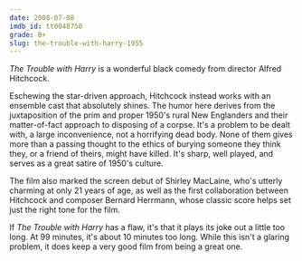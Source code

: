 ```yaml
---
date: 2008-07-08
imdb_id: tt0048750
grade: B+
slug: the-trouble-with-harry-1955
---
```


_The Trouble with Harry_ is a wonderful black comedy from director Alfred Hitchcock.

Eschewing the star-driven approach, Hitchcock instead works with an ensemble cast that absolutely shines. The humor here derives from the juxtaposition of the prim and proper 1950's rural New Englanders and their matter-of-fact approach to disposing of a corpse. It's a problem to be dealt with, a large inconvenience, not a horrifying dead body. None of them gives more than a passing thought to the ethics of burying someone they think they, or a friend of theirs, might have killed. It's sharp, well played, and serves as a great satire of 1950's culture.

The film also marked the screen debut of Shirley MacLaine, who's utterly charming at only 21 years of age, as well as the first collaboration between Hitchcock and composer Bernard Herrmann, whose classic score helps set just the right tone for the film.

If _The Trouble with Harry_ has a flaw, it's that it plays its joke out a little too long. At 99 minutes, it's about 10 minutes too long. While this isn't a glaring problem, it does keep a very good film from being a great one.
